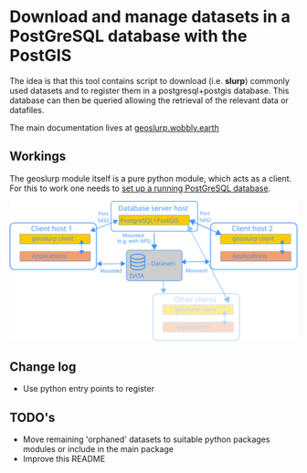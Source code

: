 # Download and manage datasets in a PostGreSQL database with the PostGIS
The idea is that this tool contains script to download (i.e. **slurp**) commonly used datasets and to register them in a postgresql+postgis database. This database can then be queried allowing the retrieval of the relevant data or datafiles. 

The main documentation lives at [geoslurp.wobbly.earth](https://geoslurp.wobbly.earth)

## Workings

The geoslurp module itself is a pure python module, which acts as a client. For this to work one needs to [set up a running PostGreSQL database](https://github.com/strawpants/docker-geoslurp).

![Image of geoslurp clients versus database server](docs/source/_static/geoslurp_network.svg)

## Change log
* Use python entry points to register

## TODO's
* Move remaining 'orphaned' datasets to suitable python packages modules or include in the main package
* Improve this README
